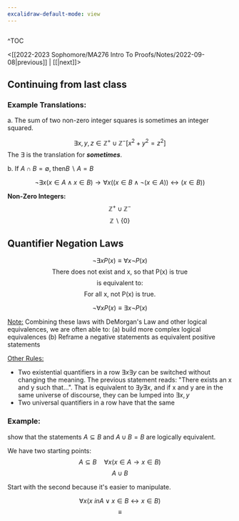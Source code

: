 ```yaml
---
excalidraw-default-mode: view
---
```



```toc

```

^TOC

<[[2022-2023 Sophomore/MA276 Intro To Proofs/Notes/2022-09-08|previous]] | [[|next]]>


## Continuing from last class

### Example Translations:
a. The sum of two non-zero integer squares is sometimes an integer squared.

$$\exists x,y,z \in \mathbb{Z^+} \cup \mathbb{Z^-} [x^2 + y^2 = z^2]$$
The $\exists$ is the translation for ***sometimes***.

b. If $A \cap B = \emptyset,\;\text{then} B\backslash A = B$

$$\neg \exists x (x \in A\land x \in B) \to \forall x ((x\in B \land \neg ( x \in A)) \leftrightarrow (x\in B)) $$

**Non-Zero Integers:**
$$\mathbb{Z^+}\cup\mathbb{Z^-}$$
$$\mathbb{Z}\backslash\{0\}$$

## Quantifier Negation Laws

$$\neg \exists x P(x) \equiv \forall x \neg P(x)$$
$$\text{There does not exist and x, so that P(x) is true}$$
$$\text{is equivalent to:}$$
$$\text{For all x, not P(x) is true.}$$
$$ $$

$$\neg \forall x P(x) \equiv \exists x \neg P(x)$$

<u>Note:</u>
Combining these laws with DeMorgan's Law and other logical equivalences, we are often able to:
(a) build more complex logical equivalences 
(b) Reframe a negative statements as equivalent positive statements

<u>Other Rules:</u>
- Two existential quantifiers in a row $\exists x \exists y$ can be switched without changing the meaning. The previous statement reads: "There exists an x and y such that...". That is equivalent to $\exists y \exists x$, and if x and y are in the same universe of discourse, they can be lumped into $\exists x,y$
- Two universal quantifiers in a row have that the same 

### Example:
show that the statements $A\subseteq B$ and $A\cup B = B$ are logically equivalent.

We have two starting points:
$$A\subseteq B \quad \forall x(x\in A \to x \in B)$$
$$A\cup B$$


Start with the second because it's easier to manipulate.

$$\forall x ( x\ in A \lor x \in B \leftrightarrow x \in B)$$
$$\equiv $$